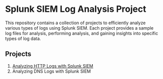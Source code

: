 # Splunk SIEM Log Analysis Project

This repository contains a collection of projects to efficiently analyze various types of logs using Splunk SIEM. Each project provides a sample log files for analysis, performing analysis, and gaining insights into specific types of log data.

## Projects
1. [Analyzing HTTP Logs with Splunk SIEM](https://github.com/krystolla/Splunk-SIEM-Log-Analysis/blob/main/Project1.%20Analyzing%20HTTP%20Logs.md)
2. Analyzing DNS Logs with Splunk SIEM
